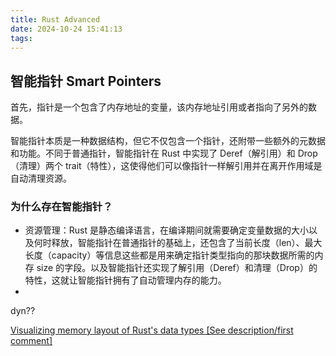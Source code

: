 ```yaml
---
title: Rust Advanced
date: 2024-10-24 15:41:13
tags: 
---
```


## 智能指针 Smart Pointers

首先，指针是一个包含了内存地址的变量，该内存地址引用或者指向了另外的数据。

智能指针本质是一种数据结构，但它不仅包含一个指针，还附带一些额外的元数据和功能。不同于普通指针，智能指针在 Rust 中实现了 Deref（解引用）和 Drop（清理）两个 trait（特性），这使得他们可以像指针一样解引用并在离开作用域是自动清理资源。

### 为什么存在智能指针？

- 资源管理：Rust 是静态编译语言，在编译期间就需要确定变量数据的大小以及何时释放，智能指针在普通指针的基础上，还包含了当前长度（len）、最大长度（capacity）等信息这些都是用来确定指针类型指向的那块数据所需的内存 size 的字段。以及智能指针还实现了解引用（Deref）和清理（Drop）的特性，这就让智能指针拥有了自动管理内存的能力。
- 

dyn??

[Visualizing memory layout of Rust's data types [See description/first comment]](https://www.youtube.com/watch?v=rDoqT-a6UFg&t=118s)
